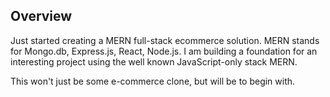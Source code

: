 ## Overview

Just started creating a MERN full-stack ecommerce solution. MERN stands for Mongo.db, Express.js, React, Node.js. I am building a foundation for an interesting project using the well known JavaScript-only stack MERN.

This won't just be some e-commerce clone, but will be to begin with.
